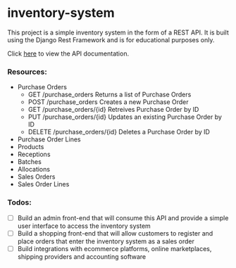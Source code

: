 # inventory-system

This project is a simple inventory system in the form of a REST API. It is built using the Django Rest Framework and is for educational purposes only.

Click [here](https://tomqle.github.io/inventory-system/) to view the API documentation.

### Resources:
* Purchase Orders
  * GET /purchase_orders Returns a list of Purchase Orders
  * POST /purchase_orders Creates a new Purchase Order
  * GET /purchase_orders/{id} Retreives Purchase Order by ID
  * PUT /purchase_orders/{id} Updates an existing Purchase Order by ID
  * DELETE /purchase_orders/{id} Deletes a Purchase Order by ID
* Purchase Order Lines
* Products
* Receptions
* Batches
* Allocations
* Sales Orders
* Sales Order Lines

### Todos:
- [ ] Build an admin front-end that will consume this API and provide a simple user interface to access the inventory system
- [ ] Build a shopping front-end that will allow customers to register and place orders that enter the inventory system as a sales order
- [ ] Build integrations with ecommerce platforms, online marketplaces, shipping providers and accounting software
